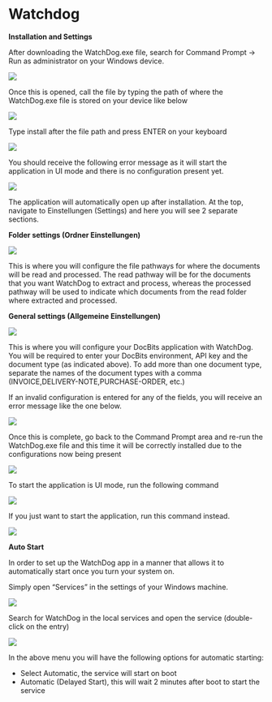 # Watchdog

**Installation and Settings**

After downloading the WatchDog.exe file, search for Command Prompt → Run as administrator on your Windows device.

![](https://lh7-us.googleusercontent.com/a2kmyk7eD7HqZfPiLWmvSGFnpzg9oHejHe5TpE6gFwErFyJYYBB5BZjqopwr-cEqmlMvaW8-PgARZUGI9KMKHSkz-lU\_C\_w6aHrVA4Wqhwo8WBSqnBfVvCpSckqLu4PwUriGs1MxbKHBBkuQ2pPaVRM)

Once this is opened, call the file by typing the path of where the WatchDog.exe file is stored on your device like below

![](https://lh7-us.googleusercontent.com/W\_jDgPVTtpEW96jR0w\_ibnZGY2CVwF2nAN0nEjMW3liw10bgPGlADiVR\_lWyEAlfGYRD--gSQMdEqboRlMW5TAEP6Ao3GOW-hP3tQimA58K9Uh-WNZf7i06YYNqk5\_EgKERYkjMzPx1Xd56qH2Pw8wA)

Type install after the file path and press ENTER on your keyboard

![](https://lh7-us.googleusercontent.com/vZQxNIh\_wY2SFTznxNTboFOSePmEMqXQMWbhsSoO45B\_mIh\_6C-yjfJ4SPleBIIV4p943XBN1E-3HJBgFXRRABVfDX9Ey-dnb9c5KYaNleOmE5x1ocK32zLQ4luc71rmcbv7V\_dQ8pEtH\_WoWZkN0fg)

You should receive the following error message as it will start the application in UI mode and there is no configuration present yet.

![](https://lh7-us.googleusercontent.com/HmudHszeaiAj3xIlb1Oz1IXPh3Kz1JovUvPjkr9UI7EwSGbGWRK7xVhUNwc9LGlt3t1RRVR0l7DFLfG\_Ob2b8Yxd4DffLb27Hv3z22tzf9LqDVTn577CFV-4Bzs2P\_vTsGDJvtNzf8XW0wPiaWLDj2o)

The application will automatically open up after installation. At the top, navigate to Einstellungen (Settings) and here you will see 2 separate sections.

**Folder settings (Ordner Einstellungen)**

![](https://lh7-us.googleusercontent.com/8uSWIY8EJKPrKj9Zk5buY\_ByE9fu2oE7mJ-shG1VB2n7QWyVLAfDfUFdj-Jv3hBq2ncf2Ls1Wh3Lm7Kf-TFqet7yFso2S6srnZev-yzVdKjUxtCMTt2IUtWvUwUU0LMGktA8ioBfIkkZGqG4f53yYHM)

This is where you will configure the file pathways for where the documents will be read and processed. The read pathway will be for the documents that you want WatchDog to extract and process, whereas the processed pathway will be used to indicate which documents from the read folder where extracted and processed.

**General settings (Allgemeine Einstellungen)**

![](https://lh7-us.googleusercontent.com/mTUxSXPBZi\_TTtVEQbGQXyXNonkIuganpTjqaamkB7C7zZ7Qaodvf9Sl8nXjnp6ZpYNf8XOwvuk-MYYEyGkFcKB-SqC9lklBXehC-3jMI7G12tXqfa6ROWywPBFE4fy-p-DcuLo3QdZXy-1rjSzlu9s)

This is where you will configure your DocBits application with WatchDog. You will be required to enter your DocBits environment, API key and the document type (as indicated above). To add more than one document type, separate the names of the document types with a comma (INVOICE,DELIVERY-NOTE,PURCHASE-ORDER, etc.)

If an invalid configuration is entered for any of the fields, you will receive an error message like the one below.

![](https://lh7-us.googleusercontent.com/BIOMuVCPUojfwPVr-cJukzvoBdWdtxzj5XCXocWlZwbaXwkTpb4u5Gk84vKu-\_Z5UxvZ2cq0asHs4aFRLklBrUOKA19d2R4nqsxyZjd3iJlh3y97f07OfzEyv6jl7JpnorANzdPIgyZfqwmCEYZOlek)

Once this is complete, go back to the Command Prompt area and re-run the WatchDog.exe file and this time it will be correctly installed due to the configurations now being present

![](https://lh7-us.googleusercontent.com/GqtwbyvQjjNb1u9DY\_Eww2woOdK1nYMm0oRMFxEGWSP9oSYN51eu1kkWiDzenz1rHGLvYG-ocwosOK2bTM6ruXTI5co05kjV2HPGI-8TgEIBTVCPpTrvs37SKMk9eBWY0KEj9vCCyPeqXYgCVD0DDXw)

To start the application is UI mode, run the following command

![](https://lh7-us.googleusercontent.com/LELZuaiuL8ukiKPE-pbezsOZAICffXxAomx6gSe0vOvYaIdkr8Sr7X2znc\_Lb3G76bh11X6kGPizWzoA05L-nBwUcJV8NNLUgQuGOf0TyICmhyL4syhnZFGu82JP0a3dORlQXz9MnTA\_f-8b6oy8v6g)

If you just want to start the application, run this command instead.

![](https://lh7-us.googleusercontent.com/yHiO-x4CPGIjC9hRx6o-Wr5lAYiwjGi0vNBp3faB91OYIqm8TTZcz3SVDgjSmq\_7TN11aVCsNHoHV5sR0FHsA5DJqxJ74z3lAmXoaDkkMutl7yXj4fCoabX-9SwfsWJwOaooiVZhCvOKFXvJOCBicEA)

**Auto Start**

In order to set up the WatchDog app in a manner that allows it to automatically start once you turn your system on.

Simply open “Services” in the settings of your Windows machine.

![](https://lh7-us.googleusercontent.com/IEqq96LGZ9lBz2E0ApDrTz5huYutY7G1DecXLwhkdIF0pS235RN9HIqcehuJvXv5tyLdOnobhM\_VNeMFA7tnMhwvWCnFRU5G14cHWN1swA4ZYF1rjvKzZtFMaCK2MDsPebvIz3MejDwjiYEiQ-\_BQyg)

Search for WatchDog in the local services and open the service (double-click on the entry)

![](https://lh7-us.googleusercontent.com/qOtVCqR-zytJw2zifnjHmW\_s5Hl6ijJt72d3PRI\_euZU0H3wA-QD69mSFOnyDEnCVJXblEeA\_Zbh5iQsyPa8gPJ85TY8wz-Ir0aMd2SWoKizKw1G4yi9jOmtxZG7-9EZbOvborv45OASD6zSa6lLbAk)

In the above menu you will have the following options for automatic starting:

* Select Automatic, the service will start on boot
* Automatic (Delayed Start), this will wait 2 minutes after boot to start the service
